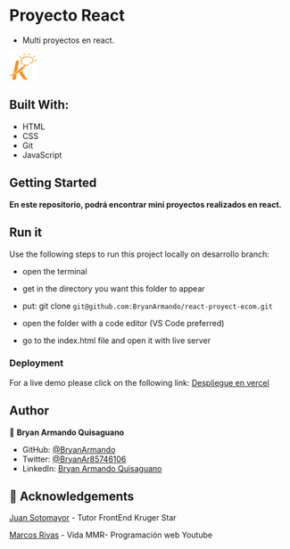 # Proyecto React

- Multi proyectos en react.

<img src='public/kruger.png' width=50px>

## Built With:

- HTML
- CSS
- Git
- JavaScript

## Getting Started

**En este repositorio, podrá encontrar mini proyectos realizados en react.**

## Run it

Use the following steps to run this project locally on desarrollo branch:

- open the terminal

- get in the directory you want this folder to appear

- put: git clone `git@github.com:BryanArmando/react-proyect-ecom.git`

- open the folder with a code editor (VS Code preferred)

- go to the index.html file and open it with live server

### Deployment

For a live demo please click on the following link:
[Despliegue en vercel](https://react-proyect-ecom.vercel.app/tareas)



## Author

👤 **Bryan Armando Quisaguano**

- GitHub: [@BryanArmando](https://github.com/BryanArmando)
- Twitter: [@BryanAr85746106](https://twitter.com/BryanAr85746106)
- LinkedIn: [Bryan Armando Quisaguano](https://www.linkedin.com/in/bryan-quisaguano/)

## 🤝 Acknowledgements

[Juan Sotomayor](https://github.com/Juanse7793) - Tutor FrontEnd Kruger Star

[Marcos Rivas](https://github.com/marcosrivasr) - Vida MMR- Programación web Youtube

